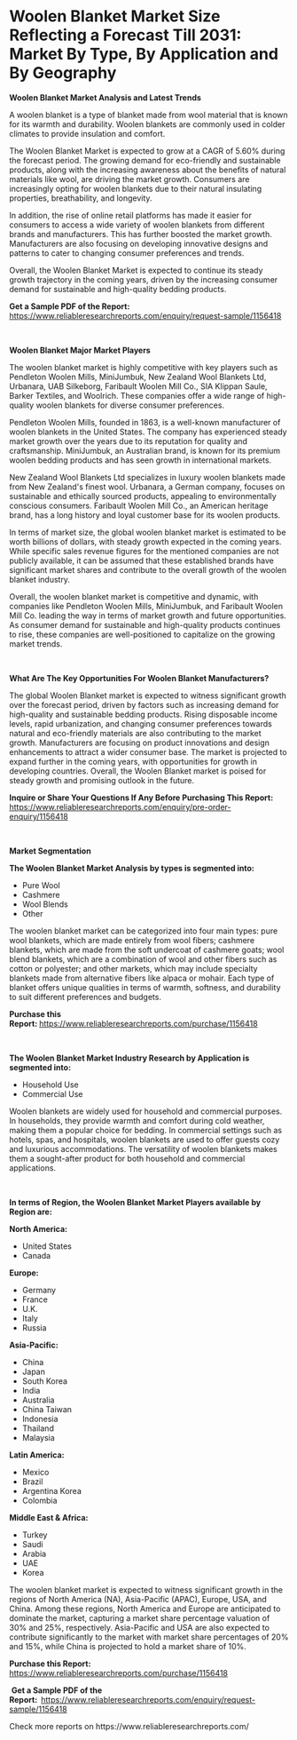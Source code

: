 <p><h1>Woolen Blanket Market Size Reflecting a Forecast Till 2031: Market By Type, By Application and By Geography</h1></p><p><strong>Woolen Blanket Market Analysis and Latest Trends</strong></p>
<p><p>A woolen blanket is a type of blanket made from wool material that is known for its warmth and durability. Woolen blankets are commonly used in colder climates to provide insulation and comfort.</p><p>The Woolen Blanket Market is expected to grow at a CAGR of 5.60% during the forecast period. The growing demand for eco-friendly and sustainable products, along with the increasing awareness about the benefits of natural materials like wool, are driving the market growth. Consumers are increasingly opting for woolen blankets due to their natural insulating properties, breathability, and longevity.</p><p>In addition, the rise of online retail platforms has made it easier for consumers to access a wide variety of woolen blankets from different brands and manufacturers. This has further boosted the market growth. Manufacturers are also focusing on developing innovative designs and patterns to cater to changing consumer preferences and trends.</p><p>Overall, the Woolen Blanket Market is expected to continue its steady growth trajectory in the coming years, driven by the increasing consumer demand for sustainable and high-quality bedding products.</p></p>
<p><strong>Get a Sample PDF of the Report:&nbsp;</strong> <a href="https://www.reliableresearchreports.com/enquiry/request-sample/1156418">https://www.reliableresearchreports.com/enquiry/request-sample/1156418</a></p>
<p>&nbsp;</p>
<p><strong>Woolen Blanket Major Market Players</strong></p>
<p><p>The woolen blanket market is highly competitive with key players such as Pendleton Woolen Mills, MiniJumbuk, New Zealand Wool Blankets Ltd, Urbanara, UAB Silkeborg, Faribault Woolen Mill Co., SIA Klippan Saule, Barker Textiles, and Woolrich. These companies offer a wide range of high-quality woolen blankets for diverse consumer preferences.</p><p>Pendleton Woolen Mills, founded in 1863, is a well-known manufacturer of woolen blankets in the United States. The company has experienced steady market growth over the years due to its reputation for quality and craftsmanship. MiniJumbuk, an Australian brand, is known for its premium woolen bedding products and has seen growth in international markets.</p><p>New Zealand Wool Blankets Ltd specializes in luxury woolen blankets made from New Zealand's finest wool. Urbanara, a German company, focuses on sustainable and ethically sourced products, appealing to environmentally conscious consumers. Faribault Woolen Mill Co., an American heritage brand, has a long history and loyal customer base for its woolen products.</p><p>In terms of market size, the global woolen blanket market is estimated to be worth billions of dollars, with steady growth expected in the coming years. While specific sales revenue figures for the mentioned companies are not publicly available, it can be assumed that these established brands have significant market shares and contribute to the overall growth of the woolen blanket industry.</p><p>Overall, the woolen blanket market is competitive and dynamic, with companies like Pendleton Woolen Mills, MiniJumbuk, and Faribault Woolen Mill Co. leading the way in terms of market growth and future opportunities. As consumer demand for sustainable and high-quality products continues to rise, these companies are well-positioned to capitalize on the growing market trends.</p></p>
<p>&nbsp;</p>
<p><strong>What Are The Key Opportunities For Woolen Blanket Manufacturers?</strong></p>
<p><p>The global Woolen Blanket market is expected to witness significant growth over the forecast period, driven by factors such as increasing demand for high-quality and sustainable bedding products. Rising disposable income levels, rapid urbanization, and changing consumer preferences towards natural and eco-friendly materials are also contributing to the market growth. Manufacturers are focusing on product innovations and design enhancements to attract a wider consumer base. The market is projected to expand further in the coming years, with opportunities for growth in developing countries. Overall, the Woolen Blanket market is poised for steady growth and promising outlook in the future.</p></p>
<p><strong>Inquire or Share Your Questions If Any Before Purchasing This Report:</strong> <a href="https://www.reliableresearchreports.com/enquiry/pre-order-enquiry/1156418">https://www.reliableresearchreports.com/enquiry/pre-order-enquiry/1156418</a></p>
<p>&nbsp;</p>
<p><strong>Market Segmentation</strong></p>
<p><strong>The Woolen Blanket Market Analysis by types is segmented into:</strong></p>
<p><ul><li>Pure Wool</li><li>Cashmere</li><li>Wool Blends</li><li>Other</li></ul></p>
<p><p>The woolen blanket market can be categorized into four main types: pure wool blankets, which are made entirely from wool fibers; cashmere blankets, which are made from the soft undercoat of cashmere goats; wool blend blankets, which are a combination of wool and other fibers such as cotton or polyester; and other markets, which may include specialty blankets made from alternative fibers like alpaca or mohair. Each type of blanket offers unique qualities in terms of warmth, softness, and durability to suit different preferences and budgets.</p></p>
<p><strong>Purchase this Report:&nbsp;</strong><a href="https://www.reliableresearchreports.com/purchase/1156418">https://www.reliableresearchreports.com/purchase/1156418</a></p>
<p>&nbsp;</p>
<p><strong>The Woolen Blanket Market Industry Research by Application is segmented into:</strong></p>
<p><ul><li>Household Use</li><li>Commercial Use</li></ul></p>
<p><p>Woolen blankets are widely used for household and commercial purposes. In households, they provide warmth and comfort during cold weather, making them a popular choice for bedding. In commercial settings such as hotels, spas, and hospitals, woolen blankets are used to offer guests cozy and luxurious accommodations. The versatility of woolen blankets makes them a sought-after product for both household and commercial applications.</p></p>
<p>&nbsp;</p>
<p><strong>In terms of Region, the Woolen Blanket Market Players available by Region are:</strong></p>
<p>
    <p> <strong> North America: </strong>
        <ul>
            <li>United States</li>
            <li>Canada</li>
        </ul>
        </p> 
    <p> <strong> Europe: </strong>
        <ul>
            <li>Germany</li>
            <li>France</li>
            <li>U.K.</li>
            <li>Italy</li>
            <li>Russia</li>
        </ul>
        </p> 
    <p> <strong> Asia-Pacific: </strong>
        <ul>
            <li>China</li>
            <li>Japan</li>
            <li>South Korea</li>
            <li>India</li>
            <li>Australia</li>
            <li>China Taiwan</li>
            <li>Indonesia</li>
            <li>Thailand</li>
            <li>Malaysia</li>
        </ul>
        </p> 
    <p> <strong> Latin America: </strong>
        <ul>
            <li>Mexico</li>
            <li>Brazil</li>
            <li>Argentina Korea</li>
            <li>Colombia</li>
        </ul>
        </p> 
    <p> <strong> Middle East & Africa: </strong>
        <ul>
            <li>Turkey</li>
            <li>Saudi</li>
            <li>Arabia</li>
            <li>UAE</li>
            <li>Korea</li>
        </ul>
    </p>
    </p>
<p><p>The woolen blanket market is expected to witness significant growth in the regions of North America (NA), Asia-Pacific (APAC), Europe, USA, and China. Among these regions, North America and Europe are anticipated to dominate the market, capturing a market share percentage valuation of 30% and 25%, respectively. Asia-Pacific and USA are also expected to contribute significantly to the market with market share percentages of 20% and 15%, while China is projected to hold a market share of 10%.</p></p>
<p><strong>Purchase this Report: </strong><a href="https://www.reliableresearchreports.com/purchase/1156418">https://www.reliableresearchreports.com/purchase/1156418</a></p>
<p>&nbsp;<strong>Get a Sample PDF of the Report:&nbsp;&nbsp;</strong><a href="https://www.reliableresearchreports.com/enquiry/request-sample/1156418">https://www.reliableresearchreports.com/enquiry/request-sample/1156418</a></p>
<p><strong></strong></p>
<p>Check more reports on https://www.reliableresearchreports.com/</p>
